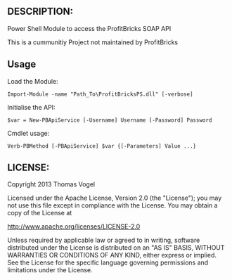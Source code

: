 ## DESCRIPTION:

Power Shell Module to access the ProfitBricks SOAP API

This is a cummunitiy Project not maintained by ProfitBricks

## Usage

Load the Module:

	Import-Module -name "Path_To\ProfitBricksPS.dll" [-verbose]

Initialise the API:

	$var = New-PBApiService [-Username] Username [-Password] Password

Cmdlet usage:

	Verb-PBMethod [-PBApiService] $var {[-Parameters] Value ...}

## LICENSE:

Copyright 2013 Thomas Vogel

Licensed under the Apache License, Version 2.0 (the "License");
you may not use this file except in compliance with the License.
You may obtain a copy of the License at

http://www.apache.org/licenses/LICENSE-2.0

Unless required by applicable law or agreed to in writing, software
distributed under the License is distributed on an "AS IS" BASIS,
WITHOUT WARRANTIES OR CONDITIONS OF ANY KIND, either express or implied.
See the License for the specific language governing permissions and
limitations under the License.

